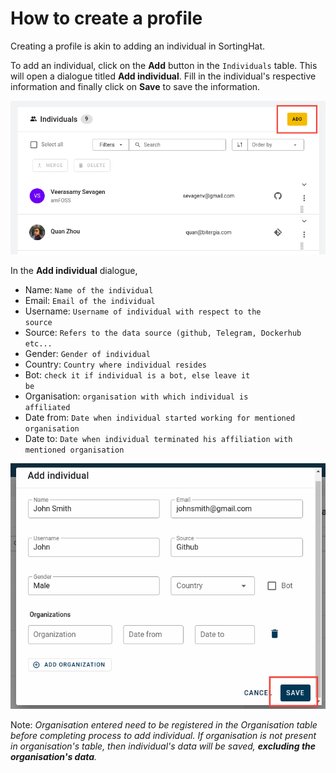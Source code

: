 # How to create a profile

Creating a profile is akin to adding an individual in SortingHat.

To add an individual, click on the <strong>Add</strong> button in the <code>Individuals</code> table. This will open a dialogue titled <strong>Add individual</strong>. Fill in the individual's respective information and finally click on <strong>Save</strong> to save the information.

![create-profile](./assets/create-profile.png)

In the <strong>Add individual</strong> dialogue,

- Name: <code>Name of the individual</code>
- Email: <code>Email of the individual</code>
- Username: <code>Username of individual with respect to the source</code>
- Source: <code>Refers to the data source (github, Telegram, Dockerhub etc...</code>
- Gender: <code>Gender of individual</code>
- Country: <code>Country where individual resides</code>
- Bot: <code>check it if individual is a bot, else leave it be</code>
- Organisation: <code>organisation with which individual is affiliated</code>
- Date from: <code>Date when individual started working for mentioned organisation</code>
- Date to: <code>Date when individual terminated his affiliation with mentioned organisation</code>

![save-profile](./assets/save-profile.png)

Note: _Organisation entered need to be registered in the Organisation table before completing process to add individual. If organisation is not present in organisation's table, then individual's data will be saved, <strong>excluding the organisation's data</strong>._
